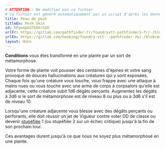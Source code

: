 ```yaml
---
# ATTENTION : Ne modifiez pas ce fichier
# Ce fichier est généré automatiquement par un script d'après les données du module Foundry VTT officiel et de sa traduction
title: Peau de pesh
titleEn: Pesh Skin
id: hPanopG3TbXKr52O
urlFr: https://gitlab.com/pathfinder-fr/foundryvtt-pathfinder2-fr/-/blob/master/data/feats/hPanopG3TbXKr52O.htm
urlEn: https://gitlab.com/hooking/foundry-vtt---pathfinder-2e/-/blob/master/packs/data/feats.db/pesh-skin.json
layout: dons
---
```

**Conditions** vous êtes transformé en une plante par un sort de métamorphose.

Votre forme de plante voit pousser des centaines d'épines et votre sang provoque de douces hallucinations aux créatures qui y sont exposées. Chaque fois qu'une créature vous touche, vous frappe avec une attaque à mains nues ou vous touche avec une arme de corps à corpsalors qu'elle est adjacente, cette créature subit 1d6 dégâts perçants. Augmentez les dégâts à 2d6 si le sort de métamorphose est de niveau 8 ou plus ou à 3d6 s'il est de niveau 10.

Lorsqu'une créature adjacente vous blesse avec des dégâts perçants ou perforants, elle doit réussir un jet de Vigueur contre voter DD de classe ou devenir [stupéfiée](../conditions/stupéfié.md) 1 (ou stupéfiée 2 sur un échec critique) jusqu'à la fin de son prochain tour.

Ces avantages durent jusqu'à ce que nous ne soyez plus métamorphosé en une plante.
